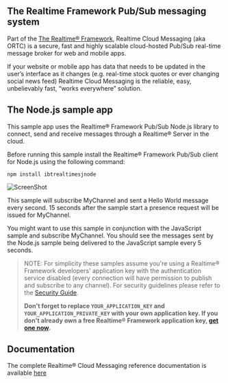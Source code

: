 ## The Realtime Framework Pub/Sub messaging system
Part of the [The Realtime® Framework](http://framework.realtime.co), Realtime Cloud Messaging (aka ORTC) is a secure, fast and highly scalable cloud-hosted Pub/Sub real-time message broker for web and mobile apps.

If your website or mobile app has data that needs to be updated in the user’s interface as it changes (e.g. real-time stock quotes or ever changing social news feed) Realtime Cloud Messaging is the reliable, easy, unbelievably fast, “works everywhere” solution.

## The Node.js sample app
This sample app uses the Realtime® Framework Pub/Sub Node.js library to connect, send and receive messages through a Realtime® Server in the cloud.

Before running this sample install the Realtime® Framework Pub/Sub client for Node.js using the following command:

```
npm install ibtrealtimesjnode
```

![ScreenShot](http://messaging-public.realtime.co/screenshots/2.1.0/NodeJs/Screen.jpg)

This sample will subscribe MyChannel and sent a Hello World message every second. 15 seconds after the sample start a presence request will be issued for MyChannel.

You might want to use this sample in conjunction with the JavaScript sample and subscribe MyChannel. You should see the messages sent by the Node.js sample being delivered to the JavaScript sample every 5 seconds.

> NOTE: For simplicity these samples assume you're using a Realtime® Framework developers' application key with the authentication service disabled (every connection will have permission to publish and subscribe to any channel). For security guidelines please refer to the [Security Guide](http://messaging-public.realtime.co/documentation/starting-guide/security.html). 
> 
> **Don't forget to replace `YOUR_APPLICATION_KEY` and `YOUR_APPLICATION_PRIVATE_KEY` with your own application key. If you don't already own a free Realtime® Framework application key, [get one now](https://accounts.realtime.co/signup/).**


## Documentation
The complete Realtime® Cloud Messaging reference documentation is available [here](http://framework.realtime.co/messaging/#documentation)